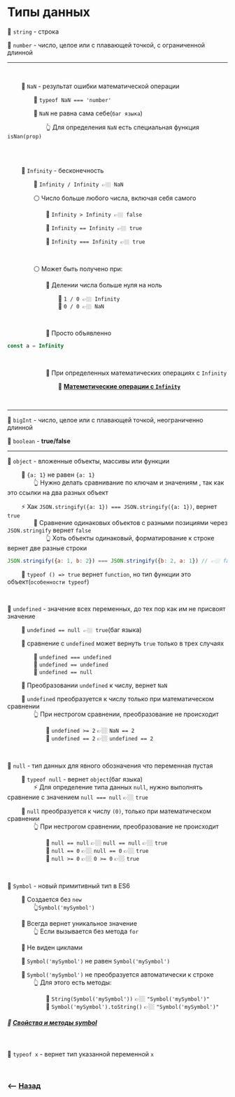 # Типы данных

💠 `string` - строка

💠 `number` - число, целое или с плавающей точкой, с ограниченной длинной

___
<br>


&emsp;&emsp; 🔹 `NaN` - результат ошибки математической операции

&emsp;&emsp;&emsp;&emsp; 🛑 `typeof NaN === 'number'`

&emsp;&emsp;&emsp;&emsp; 🛑 `NaN` не равна сама себе(`баг языка`)

&emsp;&emsp;&emsp;&emsp;&emsp;&emsp; 👆 Для определения `NaN` есть специальная функция `isNan(prop)`

<br>
<br>

&emsp;&emsp; 🔹 `Infinity` - бесконечность       

&emsp;&emsp;&emsp;&emsp; 🛑 `Infinity / Infinity 👉🏼 NaN`

&emsp;&emsp;&emsp;&emsp; ⚪ Число больше любого числа, включая себя самого

&emsp;&emsp;&emsp;&emsp;&emsp;&emsp; 🎯 `Infinity > Infinity 👉🏼 false` 

&emsp;&emsp;&emsp;&emsp;&emsp;&emsp; 🎯 `Infinity == Infinity 👉🏼 true`

&emsp;&emsp;&emsp;&emsp;&emsp;&emsp; 🎯 `Infinity === Infinity 👉🏼 true`

<br>

&emsp;&emsp;&emsp;&emsp; ⚪ Может быть получено при:

&emsp;&emsp;&emsp;&emsp;&emsp;&emsp; 🎯 Делении числа больше нуля на ноль

&emsp;&emsp;&emsp;&emsp;&emsp;&emsp;&emsp;&emsp; 🥏 `1 / 0 👉🏼 Infinity`    
&emsp;&emsp;&emsp;&emsp;&emsp;&emsp;&emsp;&emsp; 🥏 `0 / 0 👉🏼 NaN`

<br>

&emsp;&emsp;&emsp;&emsp;&emsp;&emsp; 🎯 Просто объявленно
```javascript
const a = Infinity
```

<br>


&emsp;&emsp;&emsp;&emsp;&emsp;&emsp; 🎯 При определенных математических операциях с `Infinity`

&emsp;&emsp;&emsp;&emsp;&emsp;&emsp;&emsp;&emsp; 📗  **<a href="pages/infinity/readme.md">Матеметические операции с `Infinity`</a>**


<br>

___

💠 `bigInt` - число, целое или с плавающей точкой, неограниченно длинной  

💠 `boolean` - **true/false**  

___

💠 `object` - вложенные объекты, массивы или функции

&emsp;&emsp; 🔹 `{a: 1}` не равен `{a: 1}`   
&emsp;&emsp;&emsp;&emsp; 👆 Нужно делать сравнивание по ключам и значениям , так как это ссылки на два разных объект  

&emsp;&emsp; ⚡ Хак `JSON.stringify({a: 1}) === JSON.stringify({a: 1})`, вернет `true`      
&emsp;&emsp;&emsp;&emsp; 🛑 Сравнение одинаковых объектов с разными позициями через `JSON.stringify` вернет `false`  
&emsp;&emsp;&emsp;&emsp;&emsp;&emsp; 👆 Хоть объекты одинаковый, форматирование к строке вернет две разные строки  
```javascript
JSON.stringify({a: 1, b: 2}) === JSON.stringify({b: 2, a: 1}) // 👉🏼 false
```    

&emsp;&emsp; 🛑 `typeof () => true`  вернет `function`, но тип функции это объект(`особенности typeof`)

<br>

💠 `undefined` - значение всех переменных, до тех пор как им не присвоят значение
    
&emsp;&emsp; 🛑 `undefined == null 👉🏼 true`(баг языка)
    
&emsp;&emsp; 🔹 сравнение с `undefined` может вернуть `true` только в трех случаях  

&emsp;&emsp;&emsp;&emsp; 🎯 `undefined === undefined`   
&emsp;&emsp;&emsp;&emsp; 🎯 `undefined == undefined`   
&emsp;&emsp;&emsp;&emsp; 🎯 `undefined == null`   

&emsp;&emsp; 🔹 Преобразовании `undefined` к числу, вернет `NaN`

&emsp;&emsp; 🔹 `undefined` преобразуется к числу только при математическом сравнении  
&emsp;&emsp;&emsp;&emsp; 👆 При нестрогом сравнении, преобразование не происходит

&emsp;&emsp;&emsp;&emsp;&emsp;&emsp; 🎯 `undefined >= 2` 👉🏼 `NaN == 2`    
&emsp;&emsp;&emsp;&emsp;&emsp;&emsp; 🎯 `undefined == 2` 👉🏼 `undefined == 2`  


<br>

💠 `null` - тип данных для явного обозначения что переменная пустая     

&emsp;&emsp; 🛑 `typeof null` - вернет `object`(баг языка)  
&emsp;&emsp;&emsp;&emsp; ⚡ Для определение типа данных `null`, нужно выполнять сравнение с значением `null === null` 👉🏼 `true`


&emsp;&emsp; 🛑 `null` преобразуется к числу `(0)`, только при математическом сравнении    
&emsp;&emsp;&emsp;&emsp; 👆 При нестрогом сравнении, преобразование не происходит

&emsp;&emsp;&emsp;&emsp;&emsp;&emsp; 🎯 `null == null` 👉🏼 `null == null` 👉🏼 `true`     
&emsp;&emsp;&emsp;&emsp;&emsp;&emsp; 🎯 `null == 0` 👉🏼 `null == 0` 👉🏼 `true`  
&emsp;&emsp;&emsp;&emsp;&emsp;&emsp; 🎯 `null >= 0` 👉🏼 `0 >= 0` 👉🏼 `true`  

<br>

💠 `Symbol` - новый примитивный тип в ES6

&emsp;&emsp; 🔹 Создается без `new`     
&emsp;&emsp;&emsp;&emsp; 👆`Symbol('mySymbol')`   
   
&emsp;&emsp; 🔹 Всегда вернет уникальное значение  
&emsp;&emsp;&emsp;&emsp; 👆 Если вызывается без метода `for`

&emsp;&emsp; 🔹 Не виден циклами 
  
&emsp;&emsp; 🔹 `Symbol('mySymbol')` не равен `Symbol('mySymbol')`

&emsp;&emsp; 🔹 `Symbol('mySymbol')` не преобразуется автоматически к строке  
&emsp;&emsp;&emsp;&emsp; 👆 Для этого есть методы:   

&emsp;&emsp;&emsp;&emsp;&emsp;&emsp; 🎯 `String(Symbol('mySymbol'))` 👉🏼 `"Symbol('mySymbol')"`     
&emsp;&emsp;&emsp;&emsp;&emsp;&emsp; 🎯 `Symbol('mySymbol').toString()` 👉🏼 `"Symbol('mySymbol')"`

##### 📗  **<a href="pages/symbol/readme.md">Свойства и методы symbol</a>**
     
<br>

💠 `typeof x` - вернет тип указанной переменной `x` 

<br>

### ⟵ **<a href="../../readme.md">Назад</a>**